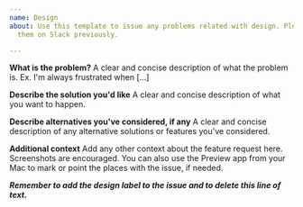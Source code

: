 ```yaml
---
name: Design
about: Use this template to issue any problems related with design. Please, discuss
  them on Slack previously.

---
```


**What is the problem?**
A clear and concise description of what the problem is. Ex. I'm always frustrated when [...]

**Describe the solution you'd like**
A clear and concise description of what you want to happen.

**Describe alternatives you've considered, if any**
A clear and concise description of any alternative solutions or features you've considered.

**Additional context**
Add any other context about the feature request here. Screenshots are encouraged. You can also use the Preview app from your Mac to mark or point the places with the issue, if needed.

_**Remember to add the design label to the issue and to delete this line of text.**_
